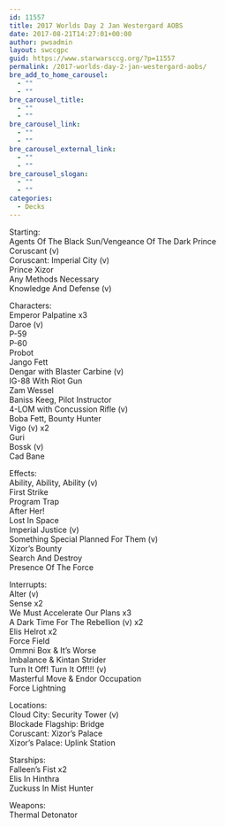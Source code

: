 ```yaml
---
id: 11557
title: 2017 Worlds Day 2 Jan Westergard AOBS
date: 2017-08-21T14:27:01+00:00
author: pwsadmin
layout: swccgpc
guid: https://www.starwarsccg.org/?p=11557
permalink: /2017-worlds-day-2-jan-westergard-aobs/
bre_add_to_home_carousel:
  - ""
  - ""
bre_carousel_title:
  - ""
  - ""
bre_carousel_link:
  - ""
  - ""
bre_carousel_external_link:
  - ""
  - ""
bre_carousel_slogan:
  - ""
  - ""
categories:
  - Decks
---
```

Starting:  
Agents Of The Black Sun/Vengeance Of The Dark Prince  
Coruscant (v)  
Coruscant: Imperial City (v)  
Prince Xizor  
Any Methods Necessary  
Knowledge And Defense (v)

Characters:  
Emperor Palpatine x3  
Daroe (v)  
P-59  
P-60  
Probot  
Jango Fett  
Dengar with Blaster Carbine (v)  
IG-88 With Riot Gun  
Zam Wessel  
Baniss Keeg, Pilot Instructor  
4-LOM with Concussion Rifle (v)  
Boba Fett, Bounty Hunter  
Vigo (v) x2  
Guri  
Bossk (v)  
Cad Bane 

Effects:  
Ability, Ability, Ability (v)  
First Strike  
Program Trap  
After Her!  
Lost In Space  
Imperial Justice (v)  
Something Special Planned For Them (v)  
Xizor’s Bounty  
Search And Destroy  
Presence Of The Force

Interrupts:  
Alter (v)  
Sense x2  
We Must Accelerate Our Plans x3  
A Dark Time For The Rebellion (v) x2  
Elis Helrot x2  
Force Field  
Ommni Box & It’s Worse  
Imbalance & Kintan Strider  
Turn It Off! Turn It Off!!! (v)  
Masterful Move & Endor Occupation  
Force Lightning

Locations:  
Cloud City: Security Tower (v)  
Blockade Flagship: Bridge  
Coruscant: Xizor’s Palace  
Xizor’s Palace: Uplink Station

Starships:  
Falleen’s Fist x2  
Elis In Hinthra  
Zuckuss In Mist Hunter

Weapons:  
Thermal Detonator